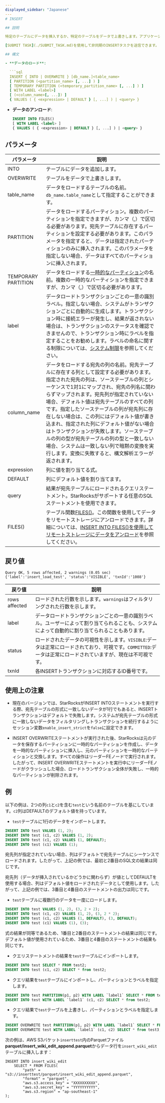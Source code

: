 ```yaml
---
displayed_sidebar: "Japanese"
---
# INSERT

## 説明

特定のテーブルにデータを挿入するか、特定のテーブルをデータで上書きします。アプリケーションシナリオの詳細については、[INSERTを使用したデータのロード](../../../loading/InsertInto.md)を参照してください。v3.2.0以降、INSERTはリモートストレージにファイルにデータを書き込むことをサポートしています。StarRocksからリモートストレージにデータをアンロードするためには、[INSERT INTO FILES()を使用してデータをアンロードする](../../../unloading/unload_using_insert_into_files.md)ことができます。

[SUBMIT TASK](./SUBMIT_TASK.md)を使用して非同期のINSERTタスクを送信できます。

## 構文

- **データのロード**:

  ```sql
  INSERT { INTO | OVERWRITE } [db_name.]<table_name>
  [ PARTITION (<partition_name> [, ...] ) ]
  [ TEMPORARY PARTITION (<temporary_partition_name> [, ...] ) ]
  [ WITH LABEL <label>]
  [ (<column_name>[, ...]) ]
  { VALUES ( { <expression> | DEFAULT } [, ...] ) | <query> }
  ```

- **データのアンロード**:

  ```sql
  INSERT INTO FILES()
  [ WITH LABEL <label> ]
  { VALUES ( { <expression> | DEFAULT } [, ...] ) | <query> }
  ```

## パラメータ

| **パラメータ** | 説明                                                  |
| ------------- | ------------------------------------------------------------ |
| INTO          | テーブルにデータを追加します。                                 |
| OVERWRITE     | テーブルをデータで上書きします。                            |
| table_name    | データをロードするテーブルの名前。`db_name.table_name`として指定することができます。 |
| PARTITION    |  データをロードするパーティション。複数のパーティションを指定できますが、カンマ（,）で区切る必要があります。宛先テーブルに存在するパーティションを設定する必要があります。このパラメータを指定すると、データは指定されたパーティションのみに挿入されます。このパラメータを指定しない場合、データはすべてのパーティションに挿入されます。 |
| TEMPORARY PARTITION|データをロードする[一時的なパーティション](../../../table_design/Temporary_partition.md)の名前。複数の一時的なパーティションを指定できますが、カンマ（,）で区切る必要があります。|
| label         | データロードトランザクションごとの一意の識別ラベル。指定しない場合、システムがトランザクションごとに自動的に生成します。トランザクション時に接続エラーが発生し、結果が返されない場合は、トランザクションのステータスを確認できませんので、トランザクション時にラベルを指定することをお勧めします。ラベルの命名に関する制限については、[システム制限](../../../reference/System_limit.md)を参照してください。 |
| column_name   | データをロードする宛先の列の名前。宛先テーブルに存在する列として設定する必要があります。指定された宛先の列は、ソーステーブルの列とシーケンスで1対1にマップされ、宛先の列名に関わらずマップされます。宛先列が指定されていない場合、デフォルト値は宛先テーブルのすべての列です。指定したソーステーブルの列が宛先列に存在しない場合は、この列にはデフォルト値が書き込まれ、指定された列にデフォルト値がない場合はトランザクションが失敗します。ソーステーブルの列の型が宛先テーブルの列の型と一致しない場合、システムは一致しない列で暗黙の変換を実行します。変換に失敗すると、構文解析エラーが返されます。 |
| expression    | 列に値を割り当てる式。                |
| DEFAULT       | 列にデフォルト値を割り当てます。          |
| query         | 結果が宛先テーブルにロードされるクエリステートメント。StarRocksがサポートする任意のSQLステートメントを使用できます。 |
| FILES()       | テーブル関数[FILES()](../../sql-functions/table-functions/files.md)。この関数を使用してデータをリモートストレージにアンロードできます。詳細については、[INSERT INTO FILES()を使用してリモートストレージにデータをアンロード](../../../unloading/unload_using_insert_into_files.md)を参照してください。 |

## 戻り値

```Plain
Query OK, 5 rows affected, 2 warnings (0.05 sec)
{'label':'insert_load_test', 'status':'VISIBLE', 'txnId':'1008'}
```

| 戻り値        | 説明                                                  |
| ------------- | ------------------------------------------------------------ |
| rows affected | ロードされた行数を示します。`warnings`はフィルタリングされた行数を示します。 |
| label         | データロードトランザクションごとの一意の識別ラベル。ユーザーによって割り当てられることも、システムによって自動的に割り当てられることもあります。 |
| status        | ロードされたデータの可視性を示します。`VISIBLE`:データは正常にロードされており、可視です。`COMMITTED`:データは正常にロードされていますが、現在は不可視です。 |
| txnId         | 各INSERTトランザクションに対応するID番号です。      |

## 使用上の注意

- 現在のバージョンでは、StarRocksがINSERT INTOステートメントを実行する際、宛先テーブルの形式に一致しないデータが1行でもあると、INSERTトランザクションはデフォルトで失敗します。システムが宛先テーブルの形式に一致しないデータをフィルタリングしトランザクションを続行するようにセッション変数`enable_insert_strict`を`false`に設定できます。

- INSERT OVERWRITEステートメントが実行された後、StarRocksは元のデータを保存するパーティションに一時的なパーティションを作成し、データを一時的なパーティションに挿入し、元のパーティションを一時的なパーティションと交換します。すべての操作はリーダーFEノードで実行されます。したがって、INSERT OVERWRITEステートメントを実行中にリーダーFEノードがクラッシュした場合、ロードトランザクション全体が失敗し、一時的なパーティションが削除されます。

## 例

以下の例は、2つの列`c1`と`c2`を含む`test`という名前のテーブルを基にしています。`c2`列はDEFAULTのデフォルト値を持っています。

- `test`テーブルに1行のデータをインポートします。

```SQL
INSERT INTO test VALUES (1, 2);
INSERT INTO test (c1, c2) VALUES (1, 2);
INSERT INTO test (c1, c2) VALUES (1, DEFAULT);
INSERT INTO test (c1) VALUES (1);
```

宛先列が指定されていない場合、列はデフォルトで宛先テーブルにシーケンスでロードされます。したがって、上記の例では、最初と2番目のSQL文の結果は同じです。

宛先列（データが挿入されているかどうかに関わらず）が値としてDEFAULTを使用する場合、列はデフォルト値をロードされたデータとして使用します。したがって、上記の例では、3番目と4番目のステートメントの出力は同じです。

- `test`テーブルに複数行のデータを一度にロードします。

```SQL
INSERT INTO test VALUES (1, 2), (3, 2 + 2);
INSERT INTO test (c1, c2) VALUES (1, 2), (3, 2 * 2);
INSERT INTO test (c1, c2) VALUES (1, DEFAULT), (3, DEFAULT);
INSERT INTO test (c1) VALUES (1), (3);
```

式の結果が同等であるため、1番目と2番目のステートメントの結果は同じです。デフォルト値が使用されているため、3番目と4番目のステートメントの結果も同じです。

- クエリステートメントの結果を`test`テーブルにインポートします。

```SQL
INSERT INTO test SELECT * FROM test2;
INSERT INTO test (c1, c2) SELECT * from test2;
```

- クエリ結果を`test`テーブルにインポートし、パーティションとラベルを指定します。

```SQL
INSERT INTO test PARTITION(p1, p2) WITH LABEL `label1` SELECT * FROM test2;
INSERT INTO test WITH LABEL `label1` (c1, c2) SELECT * from test2;
```

- クエリ結果で`test`テーブルを上書きし、パーティションとラベルを指定します。

```SQL
INSERT OVERWRITE test PARTITION(p1, p2) WITH LABEL `label1` SELECT * FROM test3;
INSERT OVERWRITE test WITH LABEL `label1` (c1, c2) SELECT * from test3;
```

次の例は、AWS S3バケット`inserttest`内のParquetファイル**parquet/insert_wiki_edit_append.parquet**からデータ行を`insert_wiki_edit`テーブルに挿入します：

```Plain
INSERT INTO insert_wiki_edit
    SELECT * FROM FILES(
        "path" = "s3://inserttest/parquet/insert_wiki_edit_append.parquet",
        "format" = "parquet",
        "aws.s3.access_key" = "XXXXXXXXXX",
        "aws.s3.secret_key" = "YYYYYYYYYY",
        "aws.s3.region" = "ap-southeast-1"
);
```